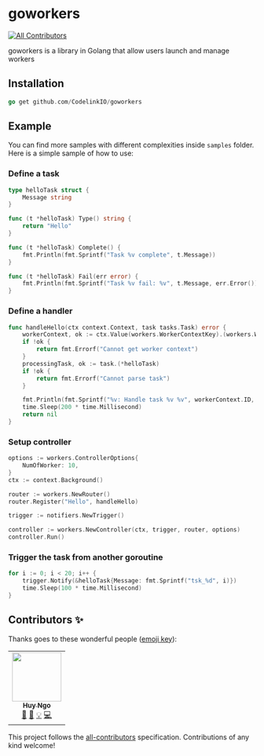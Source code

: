 # goworkers
<!-- ALL-CONTRIBUTORS-BADGE:START - Do not remove or modify this section -->
[![All Contributors](https://img.shields.io/badge/all_contributors-1-orange.svg?style=flat-square)](#contributors-)
<!-- ALL-CONTRIBUTORS-BADGE:END -->

goworkers is a library in Golang that allow users launch and manage workers


## Installation

```go
go get github.com/CodelinkIO/goworkers
```

## Example
You can find more samples with different complexities inside `samples` folder. Here is a simple sample of how to use:

### Define a task

```go
type helloTask struct {
	Message string
}

func (t *helloTask) Type() string {
	return "Hello"
}

func (t *helloTask) Complete() {
	fmt.Println(fmt.Sprintf("Task %v complete", t.Message))
}

func (t *helloTask) Fail(err error) {
	fmt.Println(fmt.Sprintf("Task %v fail: %v", t.Message, err.Error()))
}
```

### Define a handler

```go
func handleHello(ctx context.Context, task tasks.Task) error {
	workerContext, ok := ctx.Value(workers.WorkerContextKey).(workers.WorkerContext)
	if !ok {
		return fmt.Errorf("Cannot get worker context")
	}
	processingTask, ok := task.(*helloTask)
	if !ok {
		return fmt.Errorf("Cannot parse task")
	}

	fmt.Println(fmt.Sprintf("%v: Handle task %v %v", workerContext.ID, processingTask.Type(), processingTask.Message))
	time.Sleep(200 * time.Millisecond)
	return nil
}
```

### Setup controller

```go
options := workers.ControllerOptions{
    NumOfWorker: 10,
}
ctx := context.Background()

router := workers.NewRouter()
router.Register("Hello", handleHello)

trigger := notifiers.NewTrigger()

controller := workers.NewController(ctx, trigger, router, options)
controller.Run()
```

### Trigger the task from another goroutine

```go
for i := 0; i < 20; i++ {
    trigger.Notify(&helloTask{Message: fmt.Sprintf("tsk_%d", i)})
    time.Sleep(100 * time.Millisecond)
}
```
## Contributors ✨

Thanks goes to these wonderful people ([emoji key](https://allcontributors.org/docs/en/emoji-key)):

<!-- ALL-CONTRIBUTORS-LIST:START - Do not remove or modify this section -->
<!-- prettier-ignore-start -->
<!-- markdownlint-disable -->
<table>
  <tr>
    <td align="center"><a href="https://github.com/huynvk"><img src="https://avatars2.githubusercontent.com/u/15973503?v=4" width="100px;" alt=""/><br /><sub><b>Huy Ngo</b></sub></a><br /><a href="#ideas-huynvk" title="Ideas, Planning, & Feedback">🤔</a> <a href="https://github.com/CodeLinkIO/goworkers/pulls?q=is%3Apr+reviewed-by%3Ahuynvk" title="Reviewed Pull Requests">👀</a> <a href="#example-huynvk" title="Examples">💡</a> <a href="https://github.com/CodeLinkIO/goworkers/commits?author=huynvk" title="Code">💻</a></td>
  </tr>
</table>

<!-- markdownlint-enable -->
<!-- prettier-ignore-end -->
<!-- ALL-CONTRIBUTORS-LIST:END -->

This project follows the [all-contributors](https://github.com/all-contributors/all-contributors) specification. Contributions of any kind welcome!